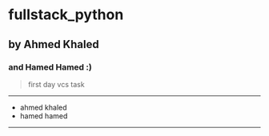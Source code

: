 # fullstack_python
## by **Ahmed Khaled**
### and Hamed Hamed :)
>first day vcs
>task

___
* ahmed khaled
* hamed hamed
___
